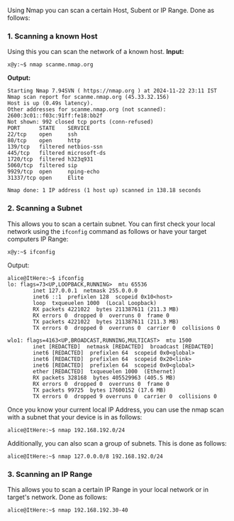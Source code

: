 

Using Nmap you can scan a certain Host, Subent or IP Range.
Done as follows:

### 1. Scanning a known Host

Using this you can scan the network of a known host.
**Input:**
```
x@y:~$ nmap scanme.nmap.org
```

**Output:**
```
Starting Nmap 7.94SVN ( https://nmap.org ) at 2024-11-22 23:11 IST
Nmap scan report for scanme.nmap.org (45.33.32.156)
Host is up (0.49s latency).
Other addresses for scanme.nmap.org (not scanned): 2600:3c01::f03c:91ff:fe18:bb2f
Not shown: 992 closed tcp ports (conn-refused)
PORT      STATE    SERVICE
22/tcp    open     ssh
80/tcp    open     http
139/tcp   filtered netbios-ssn
445/tcp   filtered microsoft-ds
1720/tcp  filtered h323q931
5060/tcp  filtered sip
9929/tcp  open     nping-echo
31337/tcp open     Elite

Nmap done: 1 IP address (1 host up) scanned in 138.18 seconds
```


### 2. Scanning a Subnet

This allows you to scan a certain subnet.
You can first check your local network using the `ifconfig` command as follows or have your target computers IP Range:

```
x@y:~$ ifconfig
```

Output:
```
alice@ItHere:~$ ifconfig
lo: flags=73<UP,LOOPBACK,RUNNING>  mtu 65536
        inet 127.0.0.1  netmask 255.0.0.0
        inet6 ::1  prefixlen 128  scopeid 0x10<host>
        loop  txqueuelen 1000  (Local Loopback)
        RX packets 4221022  bytes 211387611 (211.3 MB)
        RX errors 0  dropped 0  overruns 0  frame 0
        TX packets 4221022  bytes 211387611 (211.3 MB)
        TX errors 0  dropped 0  overruns 0  carrier 0  collisions 0

wlo1: flags=4163<UP,BROADCAST,RUNNING,MULTICAST>  mtu 1500
        inet [REDACTED]  netmask [REDACTED]  broadcast [REDACTED]
        inet6 [REDACTED]  prefixlen 64  scopeid 0x0<global>
        inet6 [REDACTED]  prefixlen 64  scopeid 0x20<link>
        inet6 [REDACTED]  prefixlen 64  scopeid 0x0<global>
        ether [REDACTED]  txqueuelen 1000  (Ethernet)
        RX packets 328168  bytes 405529963 (405.5 MB)
        RX errors 0  dropped 0  overruns 0  frame 0
        TX packets 99725  bytes 17600152 (17.6 MB)
        TX errors 0  dropped 9 overruns 0  carrier 0  collisions 0
```


Once you know your current local IP Address, you can use the nmap scan with a subnet that your device is in as follows:

```
alice@ItHere:~$ nmap 192.168.192.0/24
```

Additionally, you can also scan a group of subnets. This is done as follows:

```
alice@ItHere:~$ nmap 127.0.0.0/8 192.168.192.0/24
```


### 3. Scanning an IP Range

This allows you to scan a certain IP Range in your local network or in target's network.
Done as follows:

```
alice@ItHere:~$ nmap 192.168.192.30-40
```